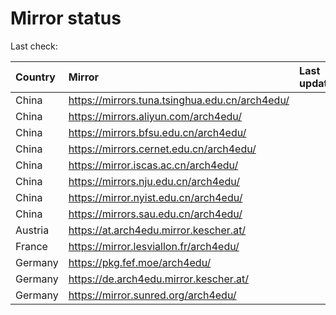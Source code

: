 <script src="./time.js"></script>
# Mirror status
Last check: <script type="text/javascript">localize(1719974075.218681);</script>

|Country|Mirror|Last update|
|:------|:-----|:----------|
|China|https://mirrors.tuna.tsinghua.edu.cn/arch4edu/|<script type="text/javascript">localize(1719945723);</script>|
|China|https://mirrors.aliyun.com/arch4edu/|<script type="text/javascript">localize(1719945723);</script>|
|China|https://mirrors.bfsu.edu.cn/arch4edu/|<script type="text/javascript">localize(1719945723);</script>|
|China|https://mirrors.cernet.edu.cn/arch4edu/|<script type="text/javascript">localize(1719945723);</script>|
|China|https://mirror.iscas.ac.cn/arch4edu/|<script type="text/javascript">localize(1719945723);</script>|
|China|https://mirrors.nju.edu.cn/arch4edu/|<script type="text/javascript">localize(1719858935);</script>|
|China|https://mirror.nyist.edu.cn/arch4edu/|<script type="text/javascript">localize(1719902113);</script>|
|China|https://mirrors.sau.edu.cn/arch4edu/|<script type="text/javascript">localize(1719945723);</script>|
|Austria|https://at.arch4edu.mirror.kescher.at/|<script type="text/javascript">localize(1719945723);</script>|
|France|https://mirror.lesviallon.fr/arch4edu/|<script type="text/javascript">localize(1719945723);</script>|
|Germany|https://pkg.fef.moe/arch4edu/|<script type="text/javascript">localize(1719945723);</script>|
|Germany|https://de.arch4edu.mirror.kescher.at/|<script type="text/javascript">localize(1719945723);</script>|
|Germany|https://mirror.sunred.org/arch4edu/|<script type="text/javascript">localize(1719945723);</script>|

<script src="./tablefilter/tablefilter.js"></script>
<script src="./table.js"></script>